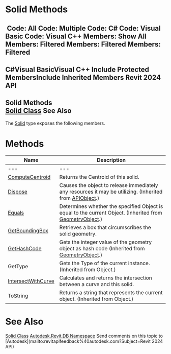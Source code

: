 # Solid Methods

﻿
 Code: All Code: Multiple Code: C# Code: Visual Basic Code: Visual C++  Members: Show All Members: Filtered Members: Filtered Members: Filtered   
---  
C#Visual BasicVisual C++
Include Protected MembersInclude Inherited Members
Revit 2024 API  
---  
Solid Methods  
[Solid Class](7a3b5ac1-c66d-9f81-a11d-9bcd4e026295.md "Solid Class") See Also  
---  
The [Solid](7a3b5ac1-c66d-9f81-a11d-9bcd4e026295.md "Solid Class") type exposes the following members.
# Methods
| Name | Description |
| --- | --- |
| --- | --- | --- |
| [ComputeCentroid](42d79808-231b-f802-f574-6b799c95b871.md "ComputeCentroid Method") | Returns the Centroid of this solid. |
| [Dispose](7c03212a-b587-1c89-3912-efea0d2619c5.md "Dispose Method") | Causes the object to release immediately any resources it may be utilizing. (Inherited from [APIObject](beb86ef5-39ad-3f0d-0cd9-0c929387a2bb.md "APIObject Class").) |
| [Equals](26d6c913-b5b6-436f-dee9-19ceca7e53c6.md "Equals Method") | Determines whether the specified Object is equal to the current Object.  (Inherited from [GeometryObject](e0f15010-0e19-6216-e2f0-ab7978145daa.md "GeometryObject Class").) |
| [GetBoundingBox](716fecd9-7d09-fa61-5c02-de714259a214.md "GetBoundingBox Method") | Retrieves a box that circumscribes the solid geometry. |
| [GetHashCode](08e8412d-4002-22a5-858d-f55eba1bed34.md "GetHashCode Method") | Gets the integer value of the geometry object as hash code  (Inherited from [GeometryObject](e0f15010-0e19-6216-e2f0-ab7978145daa.md "GeometryObject Class").) |
| GetType | Gets the Type of the current instance. (Inherited from Object.) |
| [IntersectWithCurve](8e04f956-b262-7f3e-59cb-d2c02c2769d7.md "IntersectWithCurve Method") | Calculates and returns the intersection between a curve and this solid. |
| ToString | Returns a string that represents the current object. (Inherited from Object.) |

# See Also
[Solid Class](7a3b5ac1-c66d-9f81-a11d-9bcd4e026295.md "Solid Class")
[Autodesk.Revit.DB Namespace](87546ba7-461b-c646-cbb1-2cb8f5bff8b2.md "Autodesk.Revit.DB Namespace")
Send comments on this topic to [Autodesk](mailto:revitapifeedback%40autodesk.com?Subject=Revit 2024 API)